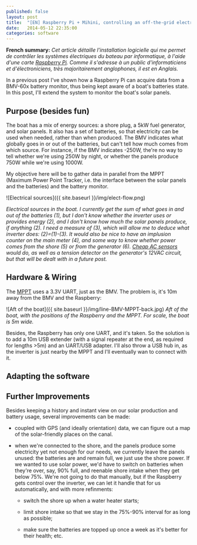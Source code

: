 ```yaml
---
published: false
layout: post
title:  "[EN] Raspberry Pi + Mihini, controlling an off-the-grid electrical installation, part II"
date:   2014-05-12 22:35:00
categories: software
---
```


**French summary:** _Cet article détaille l'installation logicielle
qui me permet de contrôler les systèmes électriques du bateau par
informatique, à l'aide d'une carte
[Raspberry Pi](http://www.raspberrypi.org). Comme il s'adresse à un
public d'informaticiens et d'électroniciens, très majoritairement
anglophones, il est en Anglais._

In a previous post I've shown how a Raspberry Pi can acquire data from
a BMV-60x battery monitor, thus being kept aware of a boat's batteries
state. In this post, I'll extend the system to monitor the boat's
solar panels.

Purpose (besides fun)
---------------------

The boat has a mix of energy sources: a shore plug, a 5kW fuel
generator, and solar panels. It also has a set of batteries, so that
electricity can be used when needed, rather than when produced. The
BMV indicates what globally goes in or out of the batteries, but can't
tell how much comes from which source. For instance, if the BMV
indicates -250W, the're no way to tell whether we're using 250W by
night, or whether the panels produce 750W while we're using 1000W.

My objective here will be to gather data in parallel from the MPPT
(Maximum Power Point Tracker, i.e. the interface between the solar
panels and the batteries) and the battery monitor.

![Electrical sources]({{ site.baseurl }}/img/elect-flow.png)

_Electrical sources in the boat. I currently get the sum of what goes
in and out of the batteries (1), but I don't know whether the inverter
uses or provides energy (2), and I don't know how much the solar
panels produce, if anything (2). I need a measure of (3), which will
allow me to deduce what inverter does: (2)=(1)-(3). It would also be
nice to have an implusion counter on the main meter (4), and some way
to know whether power comes from the shore (5) or from the generator
(6).
[Cheap AC sensors](http://shop.openenergymonitor.com/100a-max-clip-on-current-sensor-ct)
would do, as well as a tension detector on the generator's 12VAC
circuit, but that will be dealt with in a future post._

Hardware & Wiring
-----------------

The [MPPT]() uses a 3.3V UART, just as the BMV. The problem is, it's
10m away from the BMV and the Raspberry:

![Aft of the boat]({{ site.baseurl }}/img/line-BMV-MPPT-back.jpg)
_Aft of the boat, with the positions of the Raspberry and the
MPPT. For scale, the boat is 5m wide._

Besides, the Raspberry has only one UART, and it's taken. So the
solution is to add a 10m USB extender (with a signal repeater at the
end, as required for lengths >5m) and an UART/USB adapter. I'll also
throw a USB hub in, as the inverter is just nearby the MPPT and I'll
eventually wan to connect with it.

Adapting the software
---------------------

Further Improvements
--------------------

Besides keeping a history and instant view on our solar production and
battery usage, several improvements can be made:

* coupled with GPS (and ideally orientation) data, we can figure out a
  map of the solar-friendly places on the canal.

* when we're connected to the shore, and the panels produce some
  electricity yet not enough for our needs, we currently leave the
  panels unused: the batteries are and remain full, we just use the
  shore power. If we wanted to use solar power, we'd have to switch on
  batteries when they're over, say, 90% full, and reenable shore
  intake when they get below 75%. We're not going to do that manually,
  but if the Raspberry gets control over the inverter, we can let it
  handle that for us automatically, and with more refinments:

  * switch the shore up when a water heater starts;

  * limit shore intake so that we stay in the 75%-90% interval for as
    long as possible;

  * make sure the batteries are topped up once a week as it's better
    for their health; etc.
